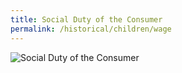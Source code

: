 ```yaml
---
title: Social Duty of the Consumer
permalink: /historical/children/wage
---
```


![Social Duty of the Consumer](/img/historical/children/wage/1898-wage1.jpg)